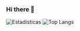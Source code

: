### Hi there 👋

<!--
**AlvCarballo/AlvCarballo** is a ✨ _special_ ✨ repository because its `README.md` (this file) appears on your GitHub profile.

Here are some ideas to get you started:

- 🔭 I’m currently working on ...
- 🌱 I’m currently learning ...
- 👯 I’m looking to collaborate on ...
- 🤔 I’m looking for help with ...
- 💬 Ask me about ...
- 📫 How to reach me: ...
- 😄 Pronouns: ...
- ⚡ Fun fact: ...
-->

![Estadisticas](https://github-readme-stats.vercel.app/api?username=AlvCarballo&show_icons=true&theme=dark)
![Top Langs](https://github-readme-stats.vercel.app/api/top-langs/?username=AlvCarballo&layout=compact&theme=dark)
